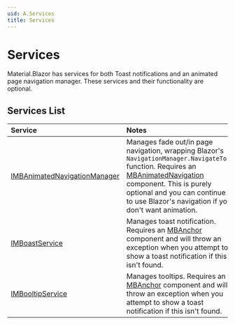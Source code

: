 ```yaml
---
uid: A.Services
title: Services
---
```

# Services

Material.Blazor has services for both Toast notifications and an animated page navigation manager. These services and their functionality are optional.

## Services List

| Service | Notes |
| :------ | :---- |
| [IMBAnimatedNavigationManager](xref:S.IMBAnimatedNavigationManager) | Manages fade out/in page navigation, wrapping Blazor's `NavigationManager.NavigateTo()` function. Requires an [MBAnimatedNavigation](xref:C.MBAnimatedNavigation) component. This is purely optional and you can continue to use Blazor's navigation if you don't want animation. |
| [IMBoastService](xref:S.IMBToastService) | Manages toast notification. Requires an [MBAnchor](xref:C.MBAnchor) component and will throw an exception when you attempt to show a toast notification if this isn't found. |
| [IMBooltipService](xref:S.IMBTooltipService) | Manages tooltips. Requires an [MBAnchor](xref:C.MBAnchor) component and will throw an exception when you attempt to show a toast notification if this isn't found. |